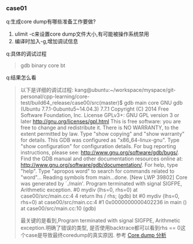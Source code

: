 ### case01

q:生成core dump有哪些准备工作要做?
1. ulimit -c来设置core dump文件大小,有可能被操作系统禁用
2. 编译时加入-g,增加调试信息

q:具体的调试过程
>gdb binary core
bt

q:结果怎么看
>以下是详细的调试过程:
>kang@ubuntu:~/workspace/myspace/git-personal/cpp-learning/core-test/build64_release/case00/src(master)$ gdb main core 
GNU gdb (Ubuntu 7.7.1-0ubuntu5~14.04.3) 7.7.1
Copyright (C) 2014 Free Software Foundation, Inc.
License GPLv3+: GNU GPL version 3 or later <http://gnu.org/licenses/gpl.html>
This is free software: you are free to change and redistribute it.
There is NO WARRANTY, to the extent permitted by law.  Type "show copying"
and "show warranty" for details.
This GDB was configured as "x86_64-linux-gnu".
Type "show configuration" for configuration details.
For bug reporting instructions, please see:
<http://www.gnu.org/software/gdb/bugs/>.
Find the GDB manual and other documentation resources online at:
<http://www.gnu.org/software/gdb/documentation/>.
For help, type "help".
Type "apropos word" to search for commands related to "word"...
Reading symbols from main...done.
[New LWP 39802]
Core was generated by `./main'.
Program terminated with signal SIGFPE, Arithmetic exception.
#0  mydiv (lhs=0, rhs=0) at case00/src/main.cc:4
4	  return lhs / rhs;
(gdb) bt
#0  mydiv (lhs=0, rhs=0) at case00/src/main.cc:4
#1  0x0000000000402236 in main () at case00/src/main.cc:10
(gdb)
>
>最关键的是看到,Program terminated with signal SIGFPE, Arithmetic exception.明确了错误的类型, 是否使用backtrace都可以看到rhs == 0这个case是导致最终coredump的真实原因.
参考
[Core dump 分析](https://github.com/digoal/blog/blob/master/201509/20150916_01.md)